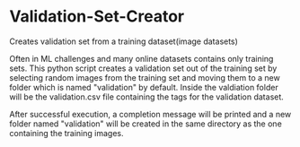 # Validation-Set-Creator
Creates validation set from a training dataset(image datasets)

Often in ML challenges and many online datasets contains only training sets. This python script creates a validation set out of the training set by selecting random images from the training set and moving them to a new folder which is named "validation" by default.
Inside the valdiation folder will be the validation.csv file containing the tags for the validation dataset.

After successful execution, a completion message will be printed and a new folder named "validation" will be created in the same directory as the one containing the training images.
